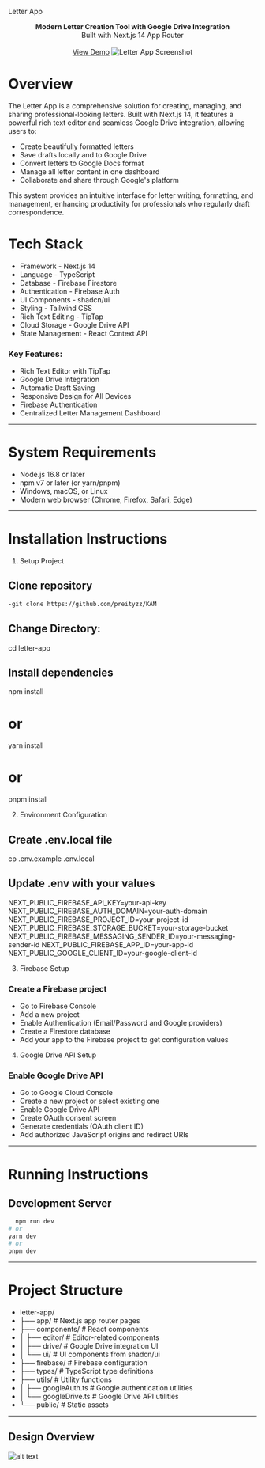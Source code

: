 Letter App
<div align="center"><strong>Modern Letter Creation Tool with Google Drive Integration</strong></div> <div align="center">Built with Next.js 14 App Router</div> <br /> <div align="center"> <a href="https://letter-app-demo.vercel.app/">View Demo</a> <span>
<img alt="Letter App Screenshot" src="letter app.png">
</div>

# Overview

The Letter App is a comprehensive solution for creating, managing, and sharing professional-looking letters. Built with Next.js 14, it features a powerful rich text editor and seamless Google Drive integration, allowing users to:

- Create beautifully formatted letters
- Save drafts locally and to Google Drive
- Convert letters to Google Docs format
- Manage all letter content in one dashboard
- Collaborate and share through Google's platform

This system provides an intuitive interface for letter writing, formatting, and management, enhancing productivity for professionals who regularly draft correspondence.

# Tech Stack

- Framework - Next.js 14
- Language - TypeScript
- Database - Firebase Firestore
- Authentication - Firebase Auth
- UI Components - shadcn/ui
- Styling - Tailwind CSS
- Rich Text Editing - TipTap
- Cloud Storage - Google Drive API
- State Management - React Context API


### Key Features:

- Rich Text Editor with TipTap
- Google Drive Integration
- Automatic Draft Saving
- Responsive Design for All Devices
- Firebase Authentication
- Centralized Letter Management Dashboard

********************************************************************************
# System Requirements

- Node.js 16.8 or later
- npm v7 or later (or yarn/pnpm)
- Windows, macOS, or Linux
- Modern web browser (Chrome, Firefox, Safari, Edge)

********************************************************************************
# Installation Instructions
1. Setup Project
  ## Clone repository
  ```bash
  -git clone https://github.com/preityzz/KAM
  ```

  ## Change Directory:
  
 cd letter-app
   

  ## Install dependencies
   
  npm install
# or
yarn install
# or
pnpm install
 

2. Environment Configuration
  ## Create .env.local file
 cp .env.example .env.local

  ## Update .env with your values
NEXT_PUBLIC_FIREBASE_API_KEY=your-api-key
NEXT_PUBLIC_FIREBASE_AUTH_DOMAIN=your-auth-domain
NEXT_PUBLIC_FIREBASE_PROJECT_ID=your-project-id
NEXT_PUBLIC_FIREBASE_STORAGE_BUCKET=your-storage-bucket
NEXT_PUBLIC_FIREBASE_MESSAGING_SENDER_ID=your-messaging-sender-id
NEXT_PUBLIC_FIREBASE_APP_ID=your-app-id
NEXT_PUBLIC_GOOGLE_CLIENT_ID=your-google-client-id

3. Firebase Setup

### Create a Firebase project

- Go to Firebase Console
- Add a new project
- Enable Authentication (Email/Password and Google providers)
- Create a Firestore database
- Add your app to the Firebase project to get configuration values

4. Google Drive API Setup

### Enable Google Drive API

- Go to Google Cloud Console
- Create a new project or select existing one
- Enable Google Drive API
- Create OAuth consent screen
- Generate credentials (OAuth client ID)
- Add authorized JavaScript origins and redirect URIs

********************************************************************************
# Running Instructions

## Development Server
 ```bash
   npm run dev
# or
yarn dev
# or
pnpm dev
  ```

**********************************************************************************

# Project Structure
- letter-app/
- ├── app/                   # Next.js app router pages
- ├── components/            # React components
- │   ├── editor/            # Editor-related components
- │   ├── drive/             # Google Drive integration UI
- │   └── ui/                # UI components from shadcn/ui
- ├── firebase/              # Firebase configuration
- ├── types/                 # TypeScript type definitions
- ├── utils/                 # Utility functions
- │   ├── googleAuth.ts      # Google authentication utilities
- │   └── googleDrive.ts     # Google Drive API utilities
- └── public/                # Static assets

************************************************************************************
## Design Overview 
![alt text](flowchart.png)
